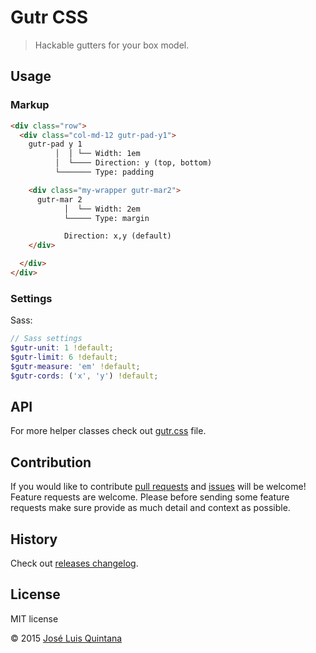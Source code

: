 # Gutr CSS

> Hackable gutters for your box model.

## Usage

### Markup

```html
<div class="row">
  <div class="col-md-12 gutr-pad-y1">
    gutr-pad y 1
          │  │ └── Width: 1em
          │  └──── Direction: y (top, bottom)
          └─────── Type: padding

    <div class="my-wrapper gutr-mar2">
      gutr-mar 2
            │  └── Width: 2em
            └───── Type: margin

            Direction: x,y (default)
    </div>

  </div>
</div>
```
### Settings

Sass:

```scss
// Sass settings
$gutr-unit: 1 !default;
$gutr-limit: 6 !default;
$gutr-measure: 'em' !default;
$gutr-cords: ('x', 'y') !default;
```

## API
For more helper classes check out [gutr.css](dist/gutr.css) file.

## Contribution
If you would like to contribute [pull requests](https://github.com/joseluisq/gutr-css/pulls) and [issues](https://github.com/joseluisq/gutr-css/issues) will be welcome!
Feature requests are welcome. Please before sending some feature requests make sure provide as much detail and context as possible.

## History
Check out [releases changelog](https://github.com/joseluisq/gutr-css/releases).

## License
MIT license

© 2015 [José Luis Quintana](http://quintana.io)
